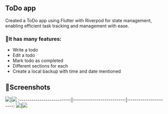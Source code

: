 ## ToDo app

Created a ToDo app using Flutter with Riverpod for state management, enabling efficient task tracking and management with ease.

### 🎯It has many features: 
- Write a todo
- Edit a todo
- Mark todo as completed
- Different sections for each
- Create a local backup with time and date mentioned

## 📱Screenshots

![](https://github.com/DivyankSisodia/todoApp/blob/master/asset/Screen/Simulator%20Screenshot%20-%20iPhone%2015%20Plus%20-%202024-02-17%20at%2009.57.24.png)|![](https://github.com/DivyankSisodia/todoApp/blob/master/asset/Screen/Simulator%20Screenshot%20-%20iPhone%2015%20Plus%20-%202024-02-17%20at%2009.57.31.png)
:-------------------------:|:-------------------------:|:---------------------:
![](https://github.com/DivyankSisodia/todoApp/blob/master/asset/Screen/Simulator%20Screenshot%20-%20iPhone%2015%20Plus%20-%202024-02-17%20at%2009.58.16.png)|![](https://github.com/DivyankSisodia/todoApp/blob/master/asset/Screen/Simulator%20Screenshot%20-%20iPhone%2015%20Plus%20-%202024-02-17%20at%2009.58.54.png)
